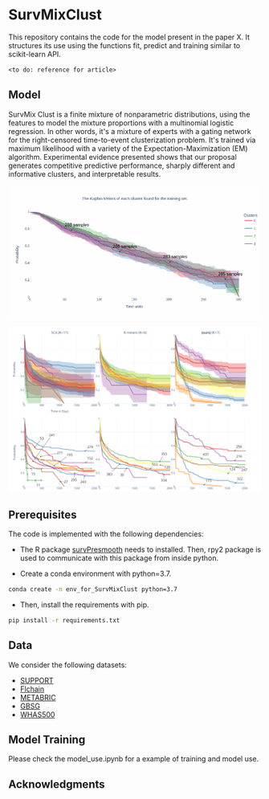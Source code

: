# SurvMixClust

This repository contains the code for the model present in the paper X. It structures its use using the functions fit, predict and training similar to scikit-learn API.

```latex
<to do: reference for article>
```
 
## Model

SurvMix Clust is a finite mixture of nonparametric distributions, using the features to model the mixture proportions with a multinomial logistic regression. In other words, it's a mixture of experts with a gating network for the right-censored time-to-event clusterization problem. It's trained via maximum likelihood with a variety of the Expectation-Maximization (EM) algorithm. Experimental evidence presented shows that our proposal generates competitive predictive performance, sharply different and informative clusters, and interpretable results.

![Gif](figures/METABRIC_run_4_clusters.gif)

<!-- <img src="figures/bayesian_net.png"  width="30%" height="30%"> -->

![Risk](figures/figure_comparing_clusterizations.png)




## Prerequisites
The code is implemented with the following dependencies:
- The R package [survPresmooth](https://cran.r-project.org/web/packages/survPresmooth/index.html) needs to installed. Then, rpy2 package is used to communicate with this package from inside python.

- Create a conda environment with python=3.7.
```sh
conda create -n env_for_SurvMixClust python=3.7
```
- Then, install the requirements with pip.
```sh
pip install -r requirements.txt
```

## Data
We consider the following datasets:

- [SUPPORT](http://biostat.mc.vanderbilt.edu/wiki/Main/DataSets)
- [Flchain](https://vincentarelbundock.github.io/Rdatasets/doc/survival/flchain.html)
- [METABRIC](https://pubmed.ncbi.nlm.nih.gov/22522925/)
- [GBSG](https://pubmed.ncbi.nlm.nih.gov/10676647/)
- [WHAS500](https://www.wiley.com/en-us/Applied+Survival+Analysis%3A+Regression+Modeling+of+Time+to+Event+Data%2C+2nd+Edition-p-9780471754992)

## Model Training

Please check the model_use.ipynb for a example of training and model use.


## Acknowledgments
